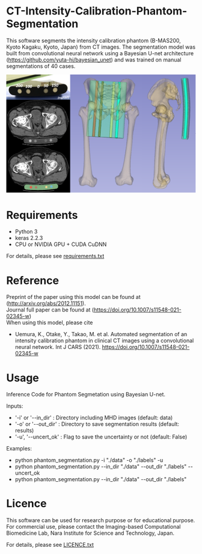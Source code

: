 # CT-Intensity-Calibration-Phantom-Segmentation

This software segments the intensity calibration phantom (B-MAS200, Kyoto Kagaku, Kyoto, Japan) from CT images.
The segmentation model was built from convolutional neural network using a Bayesian U-net architecture (https://github.com/yuta-hi/bayesian_unet) and was trained on manual segmentations of 40 cases.

<img src='fig/Phantom_segmentation.PNG' width='600px'>

# Requirements
- Python 3
- keras 2.2.3
- CPU or NVIDIA GPU + CUDA CuDNN

For details, please see [requirements.txt](requirements.txt)

# Reference
Preprint of the paper using this model can be found at (http://arxiv.org/abs/2012.11151). <br>Journal full paper can be found at (https://doi.org/10.1007/s11548-021-02345-w) <br>When using this model, please cite 
- Uemura, K., Otake, Y., Takao, M. et al. Automated segmentation of an intensity calibration phantom in clinical CT images using a convolutional neural network. Int J CARS (2021). https://doi.org/10.1007/s11548-021-02345-w


# Usage
 Inference Code for Phantom Segmetation using Bayesian U-net.

 Inputs:
 -  '-i' or '--in_dir' : Directory including MHD images (default: data)
 -  '-o' or '--out_dir' : Directory to save segmentation results (default: results)
 -  '-u', '--uncert_ok' : Flag to save the uncertainty or not (default: False)  

 Examples:
 -  python phantom_segmentation.py -i "./data" -o "./labels" -u
 - python phantom_segmentation.py --in_dir "./data" --out_dir "./labels" --uncert_ok
 -  python phantom_segmentation.py --in_dir "./data" --out_dir "./labels"

# Licence
This software can be used for research purpose or for educational purpose.
For commercial use, please contact the Imaging-based Computational Biomedicine Lab, Nara Institute for Science and Technology, Japan.

For details, please see [LICENCE.txt](LICENCE.txt)
